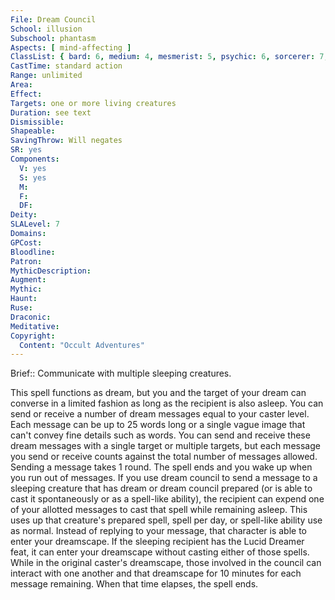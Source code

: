 ```yaml
---
File: Dream Council
School: illusion
Subschool: phantasm
Aspects: [ mind-affecting ]
ClassList: { bard: 6, medium: 4, mesmerist: 5, psychic: 6, sorcerer: 7, wizard: 7 }
CastTime: standard action
Range: unlimited
Area: 
Effect: 
Targets: one or more living creatures
Duration: see text
Dismissible: 
Shapeable: 
SavingThrow: Will negates
SR: yes
Components:
  V: yes
  S: yes
  M: 
  F: 
  DF: 
Deity: 
SLALevel: 7
Domains: 
GPCost: 
Bloodline: 
Patron: 
MythicDescription: 
Augment: 
Mythic: 
Haunt: 
Ruse: 
Draconic: 
Meditative: 
Copyright:
  Content: "Occult Adventures"
---
```

Brief:: Communicate with multiple sleeping creatures.

This spell functions as dream, but you and the target of your dream can converse in a limited fashion as long as the recipient is also asleep. You can send or receive a number of dream messages equal to your caster level. Each message can be up to 25 words long or a single vague image that can't convey fine details such as words. You can send and receive these dream messages with a single target or multiple targets, but each message you send or receive counts against the total number of messages allowed. Sending a message takes 1 round. The spell ends and you wake up when you run out of messages.  If you use dream council to send a message to a sleeping creature that has dream or dream council prepared (or is able to cast it spontaneously or as a spell-like ability), the recipient can expend one of your allotted messages to cast that spell while remaining asleep. This uses up that creature's prepared spell, spell per day, or spell-like ability use as normal. Instead of replying to your message, that character is able to enter your dreamscape. If the sleeping recipient has the Lucid Dreamer feat, it can enter your dreamscape without casting either of those spells. While in the original caster's dreamscape, those involved in the council can interact with one another and that dreamscape for 10 minutes for each message remaining. When that time elapses, the spell ends.
